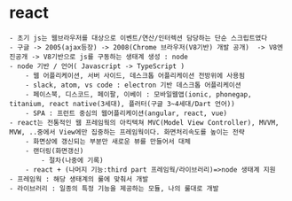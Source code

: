 # react
    - 초기 js는 웹브라우저를 대상으로 이벤트/연산/인터렉션 담당하는 단순 스크립트였다
    - 구글 -> 2005(ajax등장) -> 2008(Chrome 브라우저(V8기반) 개발 공개)  -> V8엔진공개 -> V8기반으로 js를 구동하는 생태계 생성 : node
    - node 기반 / 언어( Javascript -> TypeScript )
        - 웹 어플리케이션, 서버 사이드, 데스크톱 어플리케이션 전방위에 사용됨
        - slack, atom, vs code : electron 기반 데스크톱 어플리케이션 
        - 페이스북, 디스코드, 페이팔, 이베이 : 모바일웹앱(ionic, phonegap, titanium, react native(3세대), 플러터(구글 3~4세대/Dart 언어))
        - SPA : 프런트 중심의 웹어플리케이션(angular, react, vue)
    - react는 전통적인 웹 프레임웍의 아킥텍쳐 MVC(Model View Controller), MVVM, MVW, ..중에서 View에만 집중하는 프레임웍이다. 화면처리속도를 높이는 전략
        - 화면상에 갱신되는 부분만 새로운 뷰를 만들어서 대체
        - 랜더링(화면갱신)
            - 절차(나중에 기록)
        - react + (나머지 기능:third part 프레임웍/라이브러리)=>node 생태계 지원
    - 프레임웍 : 해당 생태계의 룰에 맞춰서 개발
    - 라이브러리 : 일종의 특정 기능을 제공하는 모듈, 나의 룰대로 개발
